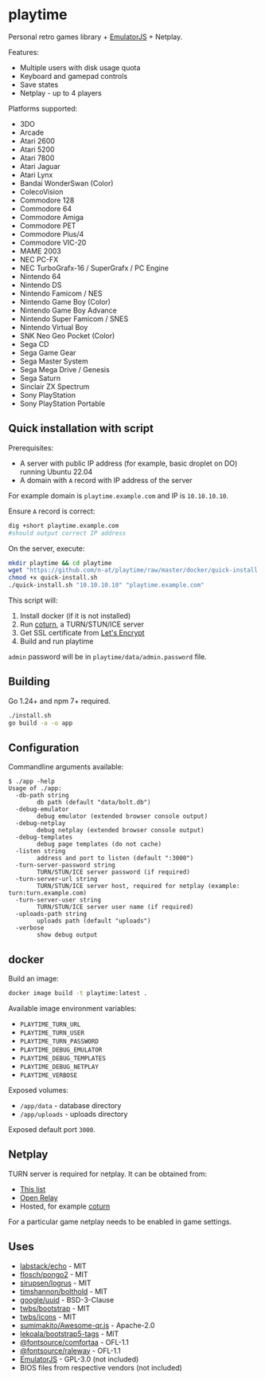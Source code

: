 # playtime

Personal retro games library + [EmulatorJS](https://emulatorjs.org/) + Netplay.

Features:

+ Multiple users with disk usage quota
+ Keyboard and gamepad controls
+ Save states
+ Netplay - up to 4 players

Platforms supported:

+ 3DO
+ Arcade
+ Atari 2600
+ Atari 5200
+ Atari 7800
+ Atari Jaguar
+ Atari Lynx
+ Bandai WonderSwan (Color)
+ ColecoVision
+ Commodore 128
+ Commodore 64
+ Commodore Amiga
+ Commodore PET
+ Commodore Plus/4
+ Commodore VIC-20
+ MAME 2003
+ NEC PC-FX
+ NEC TurboGrafx-16 / SuperGrafx / PC Engine
+ Nintendo 64
+ Nintendo DS
+ Nintendo Famicom / NES
+ Nintendo Game Boy (Color)
+ Nintendo Game Boy Advance
+ Nintendo Super Famicom / SNES
+ Nintendo Virtual Boy
+ SNK Neo Geo Pocket (Color)
+ Sega CD
+ Sega Game Gear
+ Sega Master System
+ Sega Mega Drive / Genesis
+ Sega Saturn
+ Sinclair ZX Spectrum
+ Sony PlayStation
+ Sony PlayStation Portable

## Quick installation with script

Prerequisites:

* A server with public IP address (for example, basic droplet on DO) running Ubuntu 22.04
* A domain with `A` record with IP address of the server

For example domain is `playtime.example.com` and IP is `10.10.10.10`.

Ensure `A` record is correct:

```bash
dig +short playtime.example.com
#should output correct IP address
```

On the server, execute:

```bash
mkdir playtime && cd playtime
wget "https://github.com/n-at/playtime/raw/master/docker/quick-install.sh"
chmod +x quick-install.sh
./quick-install.sh "10.10.10.10" "playtime.example.com"
```

This script will:

1. Install docker (if it is not installed)
2. Run [coturn](https://github.com/coturn/coturn), a TURN/STUN/ICE server
3. Get SSL certificate from [Let's Encrypt](https://letsencrypt.org/)
4. Build and run playtime

`admin` password will be in `playtime/data/admin.password` file.

## Building

Go 1.24+ and npm 7+ required.

```bash
./install.sh
go build -a -o app
```

## Configuration

Commandline arguments available:

```
$ ./app -help
Usage of ./app:
  -db-path string
        db path (default "data/bolt.db")
  -debug-emulator
        debug emulator (extended browser console output)
  -debug-netplay
        debug netplay (extended browser console output)
  -debug-templates
        debug page templates (do not cache)
  -listen string
        address and port to listen (default ":3000")
  -turn-server-password string
        TURN/STUN/ICE server password (if required)
  -turn-server-url string
        TURN/STUN/ICE server host, required for netplay (example: turn:turn.example.com)
  -turn-server-user string
        TURN/STUN/ICE server user name (if required)
  -uploads-path string
        uploads path (default "uploads")
  -verbose
        show debug output
```

## docker

Build an image:

```bash
docker image build -t playtime:latest .
```

Available image environment variables:

* `PLAYTIME_TURN_URL`
* `PLAYTIME_TURN_USER`
* `PLAYTIME_TURN_PASSWORD`
* `PLAYTIME_DEBUG_EMULATOR`
* `PLAYTIME_DEBUG_TEMPLATES`
* `PLAYTIME_DEBUG_NETPLAY`
* `PLAYTIME_VERBOSE`

Exposed volumes:

* `/app/data` - database directory
* `/app/uploads` - uploads directory

Exposed default port `3000`.

## Netplay

TURN server is required for netplay. It can be obtained from:

* [This list](https://gist.github.com/sagivo/3a4b2f2c7ac6e1b5267c2f1f59ac6c6b)
* [Open Relay](https://www.metered.ca/tools/openrelay/)
* Hosted, for example [coturn](https://github.com/coturn/coturn)

For a particular game netplay needs to be enabled in game settings.

## Uses

* [labstack/echo](https://github.com/labstack/echo) - MIT
* [flosch/pongo2](https://github.com/flosch/pongo2) - MIT
* [sirupsen/logrus](https://github.com/sirupsen/logrus) - MIT
* [timshannon/bolthold](https://github.com/timshannon/bolthold) - MIT
* [google/uuid](https://github.com/google/uuid) - BSD-3-Clause
* [twbs/bootstrap](https://github.com/twbs/bootstrap) - MIT
* [twbs/icons](https://github.com/twbs/icons) - MIT
* [sumimakito/Awesome-qr.js](https://github.com/sumimakito/Awesome-qr.js) - Apache-2.0
* [lekoala/bootstrap5-tags](https://github.com/lekoala/bootstrap5-tags) - MIT
* [@fontsource/comfortaa](https://www.npmjs.com/package/@fontsource/comfortaa) - OFL-1.1
* [@fontsource/raleway](https://www.npmjs.com/package/@fontsource/raleway) - OFL-1.1
* [EmulatorJS](https://github.com/EmulatorJS/EmulatorJS) - GPL-3.0 (not included)
* BIOS files from respective vendors (not included)
